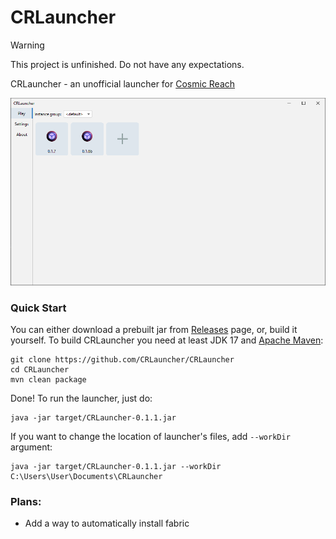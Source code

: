 # CRLauncher

> [!WARNING]  
> This project is unfinished. Do not have any expectations.

CRLauncher - an unofficial launcher for [Cosmic Reach](https://finalforeach.itch.io/cosmic-reach)

![Screenshot.png](images/Screenshot.png)

### Quick Start

You can either download a prebuilt jar from [Releases](https://github.com/CRLauncher/CRLauncher/releases) page, or, build it yourself. To build CRLauncher you need at least JDK 17 and
[Apache Maven](https://maven.apache.org/):
```shell
git clone https://github.com/CRLauncher/CRLauncher
cd CRLauncher
mvn clean package
```

Done! To run the launcher, just do:
```shell
java -jar target/CRLauncher-0.1.1.jar
```

If you want to change the location of launcher's files, add `--workDir` argument:
```shell
java -jar target/CRLauncher-0.1.1.jar --workDir C:\Users\User\Documents\CRLauncher
```


### Plans:
 - Add a way to automatically install fabric